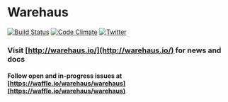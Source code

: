# Warehaus

[![Build Status](https://travis-ci.org/warehaus/warehaus.svg?branch=master)](https://travis-ci.org/warehaus/warehaus)
[![Code Climate](https://codeclimate.com/github/warehaus/warehaus/badges/gpa.svg)](https://codeclimate.com/github/warehaus/warehaus)
[![Twitter](https://img.shields.io/twitter/url/https/github.com/warehaus/warehaus.svg?style=social)](https://twitter.com/warehausio)

### Visit [http://warehaus.io/](http://warehaus.io/) for news and docs

#### Follow open and in-progress issues at [https://waffle.io/warehaus/warehaus](https://waffle.io/warehaus/warehaus)
